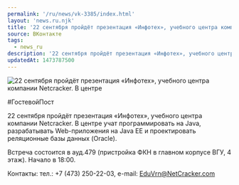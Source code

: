 ```yaml
---
permalink: '/ru/news/vk-3385/index.html'
layout: 'news.ru.njk'
title: '22 сентября пройдёт презентация «Инфотех», учебного центра компании Netcracker.'
source: ВКонтакте
tags:
  - news_ru
description: '22 сентября пройдёт презентация «Инфотех», учебного центра компании Netcracker.'
updatedAt: 1473787500
---
```

![22 сентября пройдёт презентация «Инфотех», учебного центра компании Netcracker. В центре](https://sun9-43.userapi.com/impf/c631118/v631118484/42d06/iZdyRCPpHI4.jpg?size=1280x732&quality=96&sign=d549e3fddd7306c6fafff9c079b64d6e&c_uniq_tag=1sIjtk2rGWZpqQPTzVFp1DIoGgO9D8o1Nk6AxrMawHI&type=album)

#ГостевойПост

22 сентября пройдёт презентация «Инфотех», учебного центра компании Netcracker. В центре учат программировать на Java, разрабатывать Web-приложения на Java EE и проектировать реляционные базы данных (Oracle).

Встреча состоится в ауд.479 (пристройка ФКН в главном корпусе ВГУ, 4 этаж). Начало в 18:00.

Контакты: тел.: +7 (473) 250-22-03,
e-mail: EduVrn@NetCracker.com
